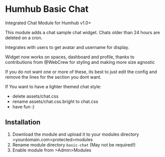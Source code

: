 # Humhub Basic Chat
Integrated Chat Module for Humhub v1.0+

This module adds a chat sample chat widget.  Chats older than 24 hours are deleted on a cron.

Integrates with users to get avatar and username for display.

Widget now works on spaces, dashboard and profile, thanks to contributions from @WebCrew for styling and making more size agnostic

If you do not want one or more of these, its best to just edit the config and remove the lines for the section you dont want.

If You want to have a lighter themed chat style:

* delete assets/chat.css
* rename assets/chat.css.bright to chat.css
* have fun :)

## Installation
1. Download the module and upload it to your modules directory >yourdomain.com>protected>modules
2. Rename module directory ```basic-chat``` (May not be required!)
3. Enable module from >Admin>Modules
